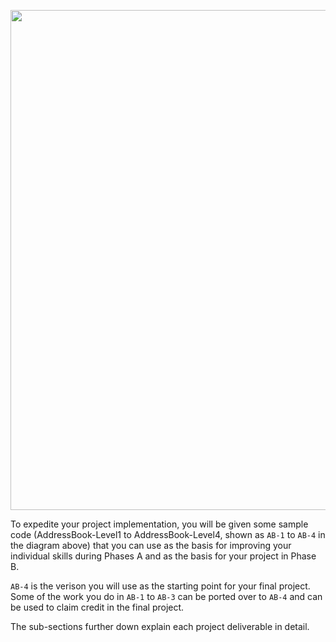
[<img src="{{baseUrl}}/handbook/images/timeline.png" width="800px">](images/timeline.png)

To expedite your project implementation, you will be given some sample code (AddressBook-Level1 to AddressBook-Level4, shown as `AB-1` to `AB-4` in the diagram above) that you can use as the basis for improving your individual skills during Phases A and as the basis for your project in Phase B.

`AB-4` is the verison you will use as the starting point for your final project. Some of the work you do in `AB-1` to `AB-3` can be ported over to `AB-4` and can be used to claim credit in the final project. 

The sub-sections further down explain each project deliverable in detail.
